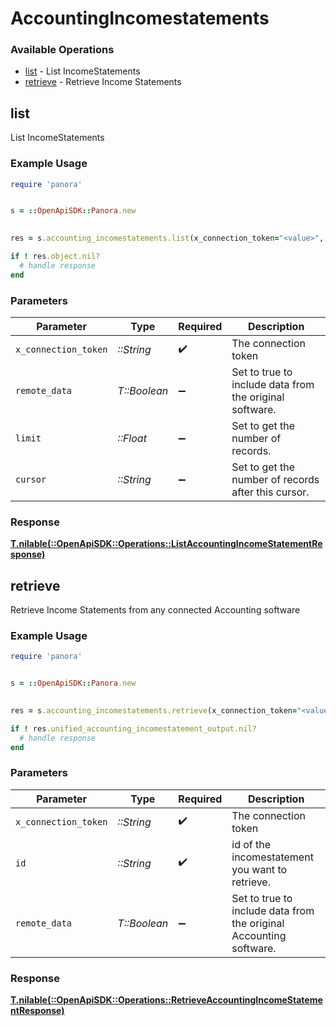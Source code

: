 # AccountingIncomestatements


### Available Operations

* [list](#list) - List  IncomeStatements
* [retrieve](#retrieve) - Retrieve Income Statements

## list

List  IncomeStatements

### Example Usage

```ruby
require 'panora'


s = ::OpenApiSDK::Panora.new

    
res = s.accounting_incomestatements.list(x_connection_token="<value>", remote_data=false, limit=7685.78, cursor="<value>")

if ! res.object.nil?
  # handle response
end

```

### Parameters

| Parameter                                               | Type                                                    | Required                                                | Description                                             |
| ------------------------------------------------------- | ------------------------------------------------------- | ------------------------------------------------------- | ------------------------------------------------------- |
| `x_connection_token`                                    | *::String*                                              | :heavy_check_mark:                                      | The connection token                                    |
| `remote_data`                                           | *T::Boolean*                                            | :heavy_minus_sign:                                      | Set to true to include data from the original software. |
| `limit`                                                 | *::Float*                                               | :heavy_minus_sign:                                      | Set to get the number of records.                       |
| `cursor`                                                | *::String*                                              | :heavy_minus_sign:                                      | Set to get the number of records after this cursor.     |


### Response

**[T.nilable(::OpenApiSDK::Operations::ListAccountingIncomeStatementResponse)](../../models/operations/listaccountingincomestatementresponse.md)**


## retrieve

Retrieve Income Statements from any connected Accounting software

### Example Usage

```ruby
require 'panora'


s = ::OpenApiSDK::Panora.new

    
res = s.accounting_incomestatements.retrieve(x_connection_token="<value>", id="<value>", remote_data=false)

if ! res.unified_accounting_incomestatement_output.nil?
  # handle response
end

```

### Parameters

| Parameter                                                          | Type                                                               | Required                                                           | Description                                                        |
| ------------------------------------------------------------------ | ------------------------------------------------------------------ | ------------------------------------------------------------------ | ------------------------------------------------------------------ |
| `x_connection_token`                                               | *::String*                                                         | :heavy_check_mark:                                                 | The connection token                                               |
| `id`                                                               | *::String*                                                         | :heavy_check_mark:                                                 | id of the incomestatement you want to retrieve.                    |
| `remote_data`                                                      | *T::Boolean*                                                       | :heavy_minus_sign:                                                 | Set to true to include data from the original Accounting software. |


### Response

**[T.nilable(::OpenApiSDK::Operations::RetrieveAccountingIncomeStatementResponse)](../../models/operations/retrieveaccountingincomestatementresponse.md)**

